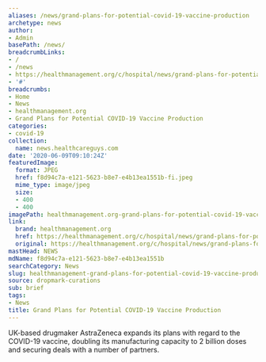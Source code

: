 ```yaml
---
aliases: /news/grand-plans-for-potential-covid-19-vaccine-production
archetype: news
author:
- Admin
basePath: /news/
breadcrumbLinks:
- /
- /news
- https://healthmanagement.org/c/hospital/news/grand-plans-for-potential-covid-19-vaccine-production
- '#'
breadcrumbs:
- Home
- News
- healthmanagement.org
- Grand Plans for Potential COVID-19 Vaccine Production
categories:
- covid-19
collection:
  name: news.healthcareguys.com
date: '2020-06-09T09:10:24Z'
featuredImage:
  format: JPEG
  href: f8d94c7a-e121-5623-b8e7-e4b13ea1551b-fi.jpeg
  mime_type: image/jpeg
  size:
  - 400
  - 400
imagePath: healthmanagement.org-grand-plans-for-potential-covid-19-vaccine-production
link:
  brand: healthmanagement.org
  href: https://healthmanagement.org/c/hospital/news/grand-plans-for-potential-covid-19-vaccine-production
  original: https://healthmanagement.org/c/hospital/news/grand-plans-for-potential-covid-19-vaccine-production
mastHead: NEWS
mdName: f8d94c7a-e121-5623-b8e7-e4b13ea1551b
searchCategory: News
slug: healthmanagement-grand-plans-for-potential-covid-19-vaccine-production
source: dropmark-curations
sub: brief
tags:
- News
title: Grand Plans for Potential COVID-19 Vaccine Production
---
```


UK-based drugmaker AstraZeneca expands its plans with regard to the COVID-19 vaccine, doubling its manufacturing capacity to 2 billion doses and securing deals with a number of partners.